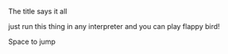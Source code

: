 The title says it all

just run this thing in any interpreter and you can play flappy bird!

Space to jump
